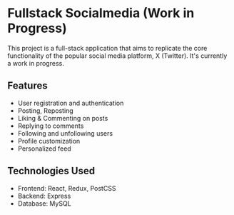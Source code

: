 # Fullstack Socialmedia (Work in Progress)

This project is a full-stack application that aims to replicate the core functionality of the popular social media platform, X (Twitter). It's currently a work in progress.

## Features

- User registration and authentication
- Posting, Reposting
- Liking & Commenting on posts
- Replying to comments
- Following and unfollowing users
- Profile customization
- Personalized feed

## Technologies Used

- Frontend: React, Redux, PostCSS
- Backend: Express
- Database: MySQL
